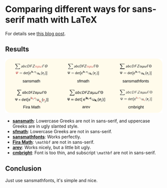 # Comparing different ways for sans-serif math with LaTeX

For details see [this blog post](https://allanchain.github.io/blog/post/sans-math-compare).

## Results

<p align="center">
<img alt="sansmath in light theme" src="sansmath.svg" >
</p>

- [**sansmath**](https://ctan.org/pkg/sansmath): Lowercase Greeks are not in sans-serif, and uppercase Greeks are in ugly slanted style.
- [**sfmath**](https://ctan.org/pkg/sfmath): Lowercase Greeks are not in sans-serif.
- [**sansmathfonts**](https://ctan.org/pkg/sansmathfonts): Works perfectly.
- [**Fira Math**](https://github.com/firamath/firamath): `\mathbf` are not in sans-serif.
- [**arev**](https://ctan.org/pkg/arev): Works nicely, but a little bit ugly.
- [**cmbright**](https://ctan.org/pkg/cmbright): Font is too thin, and subscript `\mathbf` are not in sans-serif.

## Conclusion

Just use sansmathfonts, it's simple and nice.
